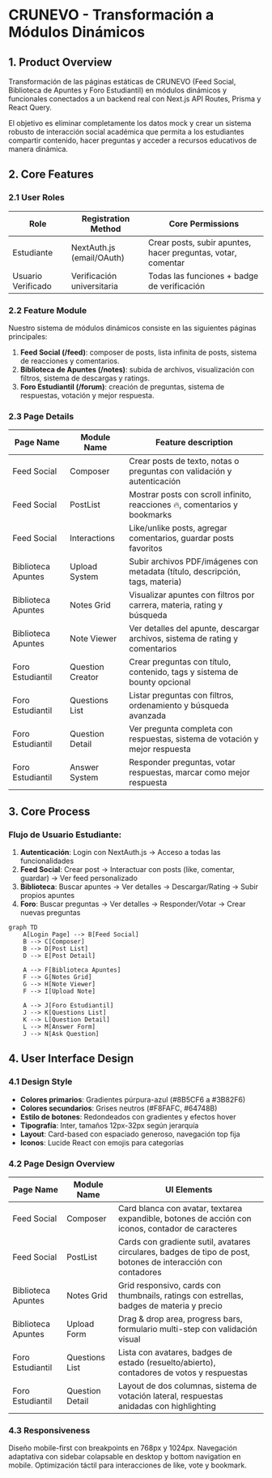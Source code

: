 # CRUNEVO - Transformación a Módulos Dinámicos

## 1. Product Overview

Transformación de las páginas estáticas de CRUNEVO (Feed Social, Biblioteca de Apuntes y Foro Estudiantil) en módulos dinámicos y funcionales conectados a un backend real con Next.js API Routes, Prisma y React Query.

El objetivo es eliminar completamente los datos mock y crear un sistema robusto de interacción social académica que permita a los estudiantes compartir contenido, hacer preguntas y acceder a recursos educativos de manera dinámica.

## 2. Core Features

### 2.1 User Roles

| Role | Registration Method | Core Permissions |
|------|---------------------|------------------|
| Estudiante | NextAuth.js (email/OAuth) | Crear posts, subir apuntes, hacer preguntas, votar, comentar |
| Usuario Verificado | Verificación universitaria | Todas las funciones + badge de verificación |

### 2.2 Feature Module

Nuestro sistema de módulos dinámicos consiste en las siguientes páginas principales:

1. **Feed Social (/feed)**: composer de posts, lista infinita de posts, sistema de reacciones y comentarios.
2. **Biblioteca de Apuntes (/notes)**: subida de archivos, visualización con filtros, sistema de descargas y ratings.
3. **Foro Estudiantil (/forum)**: creación de preguntas, sistema de respuestas, votación y mejor respuesta.

### 2.3 Page Details

| Page Name | Module Name | Feature description |
|-----------|-------------|---------------------|
| Feed Social | Composer | Crear posts de texto, notas o preguntas con validación y autenticación |
| Feed Social | PostList | Mostrar posts con scroll infinito, reacciones 🔥, comentarios y bookmarks |
| Feed Social | Interactions | Like/unlike posts, agregar comentarios, guardar posts favoritos |
| Biblioteca Apuntes | Upload System | Subir archivos PDF/imágenes con metadata (título, descripción, tags, materia) |
| Biblioteca Apuntes | Notes Grid | Visualizar apuntes con filtros por carrera, materia, rating y búsqueda |
| Biblioteca Apuntes | Note Viewer | Ver detalles del apunte, descargar archivos, sistema de rating y comentarios |
| Foro Estudiantil | Question Creator | Crear preguntas con título, contenido, tags y sistema de bounty opcional |
| Foro Estudiantil | Questions List | Listar preguntas con filtros, ordenamiento y búsqueda avanzada |
| Foro Estudiantil | Question Detail | Ver pregunta completa con respuestas, sistema de votación y mejor respuesta |
| Foro Estudiantil | Answer System | Responder preguntas, votar respuestas, marcar como mejor respuesta |

## 3. Core Process

### Flujo de Usuario Estudiante:
1. **Autenticación**: Login con NextAuth.js → Acceso a todas las funcionalidades
2. **Feed Social**: Crear post → Interactuar con posts (like, comentar, guardar) → Ver feed personalizado
3. **Biblioteca**: Buscar apuntes → Ver detalles → Descargar/Rating → Subir propios apuntes
4. **Foro**: Buscar preguntas → Ver detalles → Responder/Votar → Crear nuevas preguntas

```mermaid
graph TD
    A[Login Page] --> B[Feed Social]
    B --> C[Composer]
    B --> D[Post List]
    D --> E[Post Detail]
    
    A --> F[Biblioteca Apuntes]
    F --> G[Notes Grid]
    G --> H[Note Viewer]
    F --> I[Upload Note]
    
    A --> J[Foro Estudiantil]
    J --> K[Questions List]
    K --> L[Question Detail]
    L --> M[Answer Form]
    J --> N[Ask Question]
```

## 4. User Interface Design

### 4.1 Design Style
- **Colores primarios**: Gradientes púrpura-azul (#8B5CF6 a #3B82F6)
- **Colores secundarios**: Grises neutros (#F8FAFC, #64748B)
- **Estilo de botones**: Redondeados con gradientes y efectos hover
- **Tipografía**: Inter, tamaños 12px-32px según jerarquía
- **Layout**: Card-based con espaciado generoso, navegación top fija
- **Iconos**: Lucide React con emojis para categorías

### 4.2 Page Design Overview

| Page Name | Module Name | UI Elements |
|-----------|-------------|-------------|
| Feed Social | Composer | Card blanca con avatar, textarea expandible, botones de acción con iconos, contador de caracteres |
| Feed Social | PostList | Cards con gradiente sutil, avatares circulares, badges de tipo de post, botones de interacción con contadores |
| Biblioteca Apuntes | Notes Grid | Grid responsivo, cards con thumbnails, ratings con estrellas, badges de materia y precio |
| Biblioteca Apuntes | Upload Form | Drag & drop area, progress bars, formulario multi-step con validación visual |
| Foro Estudiantil | Questions List | Lista con avatares, badges de estado (resuelto/abierto), contadores de votos y respuestas |
| Foro Estudiantil | Question Detail | Layout de dos columnas, sistema de votación lateral, respuestas anidadas con highlighting |

### 4.3 Responsiveness
Diseño mobile-first con breakpoints en 768px y 1024px. Navegación adaptativa con sidebar colapsable en desktop y bottom navigation en mobile. Optimización táctil para interacciones de like, vote y bookmark.
